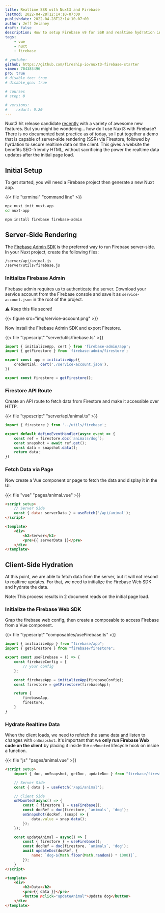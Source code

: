 ```yaml
---
title: Realtime SSR with Nuxt3 and Firebase
lastmod: 2022-04-28T12:14:10-07:00
publishdate: 2022-04-28T12:14:10-07:00
author: Jeff Delaney
draft: false
description: How to setup Firebase v9 for SSR and realtime hydration in Nuxt3
tags: 
    - vue
    - nuxt
    - firebase

# youtube: 
github: https://github.com/fireship-io/nuxt3-firebase-starter
vimeo: 704385496
pro: true
# disable_toc: true
# disable_qna: true

# courses
# step: 0

# versions:
#    rxdart: 0.20
---
```


Nuxt3 hit release candidate [recently](https://nuxtjs.org/announcements/nuxt3-rc/) with a variety of awesome new features. But you might be wondering... how do I use Nuxt3 with Firebase? There is no documented best practice as of today, so I put together a demo that is capable of server-side rendering (SSR) via Firestore, followed by hyrdation to secure realtime data on the client. This gives a website the benefits SEO-friendly HTML, without sacrificing the power the realtime data updates after the initial page load. 

## Initial Setup

To get started, you will need a Firebase project then generate a new Nuxt app. 

{{< file "terminal" "command line" >}}
```bash
npx nuxi init nuxt-app
cd nuxt-app

npm install firebase firebase-admin
```

## Server-Side Rendering

The [Firebase Admin SDK](https://firebase.google.com/docs/reference/admin) is the preferred way to run Firebase server-side. In your Nuxt project, create the following files:

```bash
/server/api/animal.js
/server/utils/firebase.js
```
### Initialize Firebase Admin

Firebase admin requires us to authenticate the server. Download your service account from the Firebase console and save it as `service-account.json` in the root of the project. 

⚠ Keep this file secret!

{{< figure src="img/service-account.png" >}}

Now install the Firebase Admin SDK and export Firestore. 


{{< file "typescript" "server/utils/firebase.ts" >}}
```typescript
import { initializeApp, cert } from 'firebase-admin/app';
import { getFirestore } from 'firebase-admin/firestore';

export const app = initializeApp({
    credential: cert('./service-account.json'),
})

export const firestore = getFirestore();
```

### Firestore API Route

Create an API route to fetch data from Firestore and make it accessible over HTTP.

{{< file "typescript" "server/api/animal.ts" >}}
```typescript
import { firestore } from '../utils/firebase';

export default defineEventHandler(async event => { 
    const ref = firestore.doc(`animals/dog`);
    const snapshot = await ref.get();
    const data = snapshot.data();
    return data;
})
```

### Fetch Data via Page

Now create a Vue component or page to fetch the data and display it in the UI. 

{{< file "vue" "pages/animal.vue" >}}
```html
<script setup>
    // Server Side
    const { data: serverData } = useFetch('/api/animal');
</script>

<template>
    <div>
        <h2>Server</h2>
        <pre>{{ serverData }}</pre>
    </div>
</template>
```

## Client-Side Hydration

At this point, we are able to fetch data from the server, but it will not resond to realtime updates. For that, we need to initialize the Firebase Web SDK and hydrate the data.

Note: This process results in 2 document reads on the initial page load. 

### Initialize the Firebase Web SDK

Grap the firebase web config, then create a composable to access Firebase from a Vue component. 

{{< file "typescript" "composables/useFirebase.ts" >}}
```typescript
import { initializeApp } from "firebase/app";
import { getFirestore } from "firebase/firestore";

export const useFirebase = () => {
    const firebaseConfig = {
        // your config
    };

    const firebaseApp = initializeApp(firebaseConfig);
    const firestore = getFirestore(firebaseApp);

    return {
        firebaseApp,
        firestore,
    }
}
```

### Hydrate Realtime Data

When the client loads, we need to refetch the same data and listen to changes with `onSnapshot`. It's important that we **only run Firebase Web code on the client** by placing it inside the `onMounted` lifecycle hook on inside a function.  

{{< file "js" "pages/animal.vue" >}}
```html
<script setup>
    import { doc, onSnapshot, getDoc, updateDoc } from "firebase/firestore";

    // Server Side
    const { data } = useFetch('/api/animal');

    // Client Side
    onMounted(async() => {
        const { firestore } = useFirebase();
        const docRef = doc(firestore, `animals`, 'dog');
        onSnapshot(docRef, (snap) => {
            data.value = snap.data();
        });
    });

    const updateAnimal = async() => {
        const { firestore } = useFirebase();
        const docRef = doc(firestore, `animals`, 'dog');
        await updateDoc(docRef, {
            name: `dog-${Math.floor(Math.random() * 1000)}`,
        });
    }
</script>

<template>
    <div>
        <h2>Data</h2>
        <pre>{{ data }}</pre>
        <button @click="updateAnimal">Update dog</button>
    </div>
</template>
```